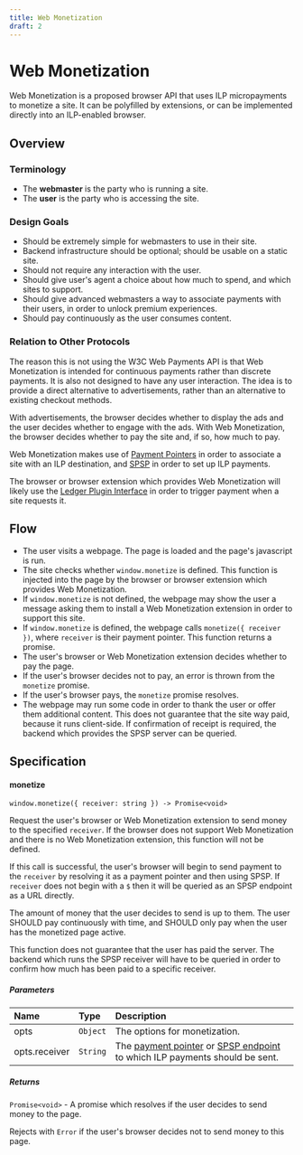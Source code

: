 ```yaml
---
title: Web Monetization
draft: 2
---
```


# Web Monetization

Web Monetization is a proposed browser API that uses ILP micropayments to monetize a site. It can be polyfilled by extensions, or can be implemented directly into an ILP-enabled browser.

## Overview

### Terminology

- The **webmaster** is the party who is running a site.
- The **user** is the party who is accessing the site.

### Design Goals

- Should be extremely simple for webmasters to use in their site.
- Backend infrastructure should be optional; should be usable on a static site.
- Should not require any interaction with the user.
- Should give user's agent a choice about how much to spend, and which sites to support.
- Should give advanced webmasters a way to associate payments with their users, in order to unlock premium experiences.
- Should pay continuously as the user consumes content.

### Relation to Other Protocols

The reason this is not using the W3C Web Payments API is that Web Monetization is intended for continuous payments rather than discrete payments. It is also not designed to have any user interaction. The idea is to provide a direct alternative to advertisements, rather than an alternative to existing checkout methods.

With advertisements, the browser decides whether to display the ads and the user decides whether to engage with the ads. With Web Monetization, the browser decides whether to pay the site and, if so, how much to pay.

Web Monetization makes use of [Payment Pointers](../0026-payment-pointers/0026-payment-pointers.md) in order to associate a site with an ILP destination, and [SPSP](../0009-simple-payment-setup-protocol/0009-simple-payment-setup-protocol.md) in order to set up ILP payments.

The browser or browser extension which provides Web Monetization will likely use the [Ledger Plugin Interface](../0004-ledger-plugin-interface/0004-ledger-plugin-interface) in order to trigger payment when a site requests it.

## Flow

- The user visits a webpage. The page is loaded and the page's javascript is run.
- The site checks whether `window.monetize` is defined. This function is injected into the page by the browser or browser extension which provides Web Monetization.
- If `window.monetize` is not defined, the webpage may show the user a message asking them to install a Web Monetization extension in order to support this site.
- If `window.monetize` is defined, the webpage calls `monetize({ receiver })`, where `receiver` is their payment pointer. This function returns a promise.
- The user's browser or Web Monetization extension decides whether to pay the page.
- If the user's browser decides not to pay, an error is thrown from the `monetize` promise.
- If the user's browser pays, the `monetize` promise resolves.
- The webpage may run some code in order to thank the user or offer them additional content. This does not guarantee that the site way paid, because it runs client-side. If confirmation of receipt is required, the backend which provides the SPSP server can be queried.

## Specification

#### monetize

`window.monetize({ receiver: string }) -> Promise<void>`

Request the user's browser or Web Monetization extension to send money to the specified `receiver`.
If the browser does not support Web Monetization and there is no Web Monetization extension, this
function will not be defined.

If this call is successful, the user's browser will begin to send payment to the `receiver` by resolving
it as a payment pointer and then using SPSP. If `receiver` does not begin with a `$` then it will be queried
as an SPSP endpoint as a URL directly.

The amount of money that the user decides to send is up to them. The user SHOULD pay continuously with time,
and SHOULD only pay when the user has the monetized page active.

This function does not guarantee that the user has paid the server. The backend which runs the SPSP receiver
will have to be queried in order to confirm how much has been paid to a specific receiver.

##### Parameters

| Name | Type | Description |
|:---|:---|:---|
| opts | `Object` | The options for monetization. |
| opts.receiver | `String` | The [payment pointer](../0026-payment-pointers/draft-1.html) or [SPSP endpoint](../0009-simple-payment-setup-protocol/draft-4.html) to which ILP payments should be sent. |

##### Returns

`Promise<void>` - A promise which resolves if the user decides to send money to the page.

Rejects with `Error` if the user's browser decides not to send money to this page.
